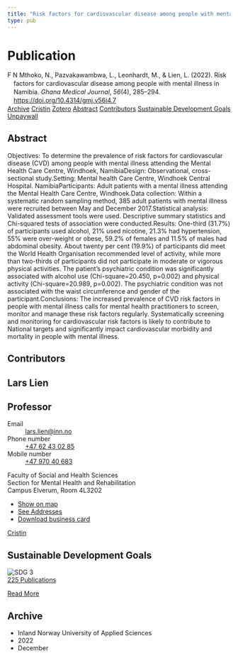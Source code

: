 ```yaml
---
title: "Risk factors for cardiovascular disease among people with mental illness in Namibia"
type: pub
---
```

<h1>Publication</h1>
<article id="csl-bib-container-2E6HGFAX" class="csl-bib-container">
  <div class="csl-bib-body" style="line-height: 1.35; padding-left: 1em; text-indent:-1em;">
  <div class="csl-entry">F N Mthoko, N., Pazvakawambwa, L., Leonhardt, M., &amp; Lien, L. (2022). Risk factors for cardiovascular disease among people with mental illness in Namibia. <i>Ghana Medical Journal</i>, <i>56</i>(4), 285&#x2013;294. <a href="https://doi.org/10.4314/gmj.v56i4.7">https://doi.org/10.4314/gmj.v56i4.7</a></div>
</div>
  <div class="csl-bib-buttons">
    <a href="#taxonomy-article-2E6HGFAX" class="csl-bib-button">Archive</a>
    <a href="https://app.cristin.no/results/show.jsf?id=2094223" alt="Cristin URL" class="csl-bib-button">Cristin</a>
    <a href="http://zotero.org/groups/5022929/items/2E6HGFAX" alt="Zotero URL" class="csl-bib-button">Zotero</a>
    <a href="#abstract-article-2E6HGFAX" class="csl-bib-button">Abstract</a>
    <a href="#contributors-article-2E6HGFAX" class="csl-bib-button">Contributors</a>
    <a href="#sdg-article-2E6HGFAX" class="csl-bib-button">Sustainable Development Goals</a>
    <a href="https://www.ajol.info/index.php/gmj/article/download/237621/224540" class="csl-bib-button">Unpaywall</a>
  </div>
  <div id="csl-bib-meta-container-2E6HGFAX"></div>
</article>
<div id="csl-bib-meta-2E6HGFAX" class="csl-bib-meta">
  <article id="abstract-article-2E6HGFAX" class="abstract-article">
    <h1>Abstract</h1>
    Objectives: To determine the prevalence of risk factors for cardiovascular disease (CVD) among people with mental illness attending the Mental Health Care Centre, Windhoek, NamibiaDesign: Observational, cross-sectional study.Setting: Mental health Care Centre, Windhoek Central Hospital. NamibiaParticipants: Adult patients with a mental illness attending the Mental Health Care Centre, Windhoek.Data collection: Within a systematic random sampling method, 385 adult patients with mental illness were recruited between May and December 2017.Statistical analysis: Validated assessment tools were used. Descriptive summary statistics and Chi-squared tests of association were conducted.Results: One-third (31.7%) of participants used alcohol, 21% used nicotine, 21.3% had hypertension, 55% were over-weight or obese, 59.2% of females and 11.5% of males had abdominal obesity. About twenty per cent (19.9%) of participants did meet the World Health Organisation recommended level of activity, while more than two-thirds of participants did not participate in moderate or vigorous physical activities. The patient’s psychiatric condition was significantly associated with alcohol use (Chi-square=20.450, p=0.002) and physical activity (Chi-square=20.989, p=0.002). The psychiatric condition was not associated with the waist circumference and gender of the participant.Conclusions: The increased prevalence of CVD risk factors in people with mental illness calls for mental health practitioners to screen, monitor and manage these risk factors regularly. Systematically screening and monitoring for cardiovascular risk factors is likely to contribute to National targets and significantly impact cardiovascular morbidity and mortality in people with mental illness.
  </article>
  <article id="contributors-article-2E6HGFAX" class="contributors-article">
    <h1>Contributors</h1>
    <div class="personas">
<div class="vrtx-hinn-person-card">
<div class="photo">
<i class="lar la-user-circle missing-person"></i>
</div>
<div class="info">
<hgroup><h1>Lars Lien</h1>
<h2>Professor</h2>
</hgroup><dl>
<dt>Email</dt>
<dd>
<a href="mailto:lars.lien@inn.no">lars.lien@inn.no</a>
</dd>
<dt>Phone number</dt>
<dd><a href="tel:+4762430285">
+47 62 43 02 85
</a></dd>
<dt>Mobile number</dt>
<dd><a href="tel:+4797040683">
+47 970 40 683
</a></dd>
</dl>
<p>
Faculty of Social and Health Sciences<br>
Section for Mental Health and Rehabilitation<br>
Campus Elverum,
Room 4L3202
</p>
<ul class="vrtx-hinn-links">
<li><a href="https://www.google.com/maps?q=60.88177,11.53669">Show on map</a></li>
<li><a href="https://www.inn.no/english/find-an-employee/lars-lien.html#vrtx-hinn-addresses">See Addresses</a></li>
<li><a href="https://www.inn.no/english/find-an-employee/lars-lien.html?vrtx=vcf">Download business card</a></li>
</ul>
</div>
</div>
<a href="https://app.cristin.no/persons/show.jsf?id=14287" alt="Cristin URL" class="personas-cristin">Cristin</a>
</div>
  </article>
  <article id="sdg-article-2E6HGFAX" class="sdg-article">
    <h1>Sustainable Development Goals</h1>
    <div class="sdg-container"><div id="sdg3" class="sdg">
<img src="{{< params subfolder >}}images/sdg/sdg03_en.png" class="image" alt="SDG 3">
<div class="sdg-overlay">
<a href="{{< params subfolder >}}en/archive/?sdg=3#archive" class="sdg-publication-count"><span>225</span> Publications</a>
<p><a href="https://sdgs.un.org/goals/goal3" class="sdg-read-more">Read More</a></p>
</div>
</div></div>
  </article>
  <article id="taxonomy-article-2E6HGFAX" class="taxonomy-article">
    <h1>Archive</h1>
    <ul>
      <li>Inland Norway University of Applied Sciences</li>
      <li>2022</li>
      <li>December</li>
    </ul>
  </article>
</div>
